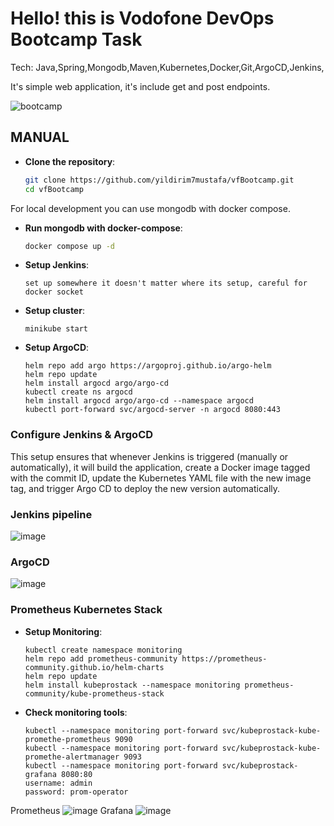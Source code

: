 # Hello! this is Vodofone DevOps Bootcamp Task

Tech: Java,Spring,Mongodb,Maven,Kubernetes,Docker,Git,ArgoCD,Jenkins,

It's simple web application, it's include get and post endpoints.

![bootcamp](https://github.com/yildirim7mustafa/vfBootcamp/assets/72528911/f887cb6b-0043-4b40-8410-05b1d600323b)

## MANUAL

* **Clone the repository**:
    ```bash
    git clone https://github.com/yildirim7mustafa/vfBootcamp.git
    cd vfBootcamp
    ```

For local development you can use mongodb with docker compose. 

* **Run mongodb with docker-compose**:
    ```bash
    docker compose up -d
    ```


*  **Setup Jenkins**:
    ```
    set up somewhere it doesn't matter where its setup, careful for docker socket
    ```

*  **Setup cluster**:
   ```
   minikube start
   ```


*  **Setup ArgoCD**:
   ```
   helm repo add argo https://argoproj.github.io/argo-helm
   helm repo update
   helm install argocd argo/argo-cd
   kubectl create ns argocd
   helm install argocd argo/argo-cd --namespace argocd
   kubectl port-forward svc/argocd-server -n argocd 8080:443
   ```

### Configure Jenkins & ArgoCD

This setup ensures that whenever Jenkins is triggered (manually or automatically), it will build the application, create a Docker image tagged with the commit ID, update the Kubernetes YAML file with the new image tag, and trigger Argo CD to deploy the new version automatically.

### Jenkins pipeline

![image](https://github.com/yildirim7mustafa/vfBootcamp/assets/72528911/89f6887e-e1b5-4ab3-870a-606351ec6182)


### ArgoCD 

![image](https://github.com/yildirim7mustafa/vfBootcamp/assets/72528911/6123185b-5a05-40fa-8dfd-01a41eeaf09a)

### Prometheus Kubernetes Stack

*  **Setup Monitoring**:
   ```
   kubectl create namespace monitoring
   helm repo add prometheus-community https://prometheus-community.github.io/helm-charts
   helm repo update
   helm install kubeprostack --namespace monitoring prometheus-community/kube-prometheus-stack
   ```

*  **Check monitoring tools**:
   ```
   kubectl --namespace monitoring port-forward svc/kubeprostack-kube-promethe-prometheus 9090
   kubectl --namespace monitoring port-forward svc/kubeprostack-kube-promethe-alertmanager 9093
   kubectl --namespace monitoring port-forward svc/kubeprostack-grafana 8080:80
   username: admin
   password: prom-operator
   ```
Prometheus
![image](https://github.com/yildirim7mustafa/vfBootcamp/assets/72528911/e3895507-fcff-4eeb-bcbe-4f924df5fd45)
Grafana
![image](https://github.com/yildirim7mustafa/vfBootcamp/assets/72528911/612ff92d-e088-4e73-a9d5-b499357c1369)






    
